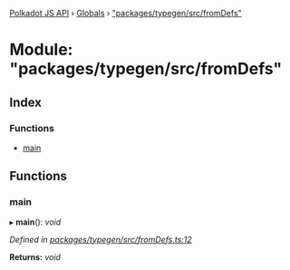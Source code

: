 [Polkadot JS API](../README.md) › [Globals](../globals.md) › ["packages/typegen/src/fromDefs"](_packages_typegen_src_fromdefs_.md)

# Module: "packages/typegen/src/fromDefs"

## Index

### Functions

* [main](_packages_typegen_src_fromdefs_.md#main)

## Functions

###  main

▸ **main**(): *void*

*Defined in [packages/typegen/src/fromDefs.ts:12](https://github.com/polkadot-js/api/blob/63096cc238/packages/typegen/src/fromDefs.ts#L12)*

**Returns:** *void*
